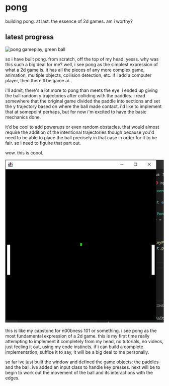 # pong
building pong. at last. the essence of 2d games. am i worthy?

## latest progress

![pong gameplay, green ball](demos/demo2.gif)

so i have built pong. from scratch, off the top of my head. yesss. why was this such a big deal for me? well,
i see pong as the simplest expression of what a 2d game is. it has all the pieces of any more complex game, 
animation, multiple objects, collision detection, etc. if i add a computer player, then there'll be game ai.

i'll admit, there's a lot more to pong than meets the eye. i ended up giving the ball random y trajectories 
after colliding with the paddles. i read somewhere that the original game divided the paddle into sections 
and set the y trajectory based on where the ball made contact. i'd like to implement that at somepoint 
perhaps, but for now i'm excited to have the basic mechanics done. 

it'd be cool to add powerups or even random obstacles. that would almost require the addition of the 
intentional trajectories though because you'd need to be able to place the ball precisely in that case in 
order for it to be fair. so i need to figuire that part out.

wow. this is coool.

![static image of pong gamefield](demos/demo1.png)

this is like my capstone for n00bness 101 or something. i see pong as the most fundamental expression of a 2d game. this is my first time really attempting to implement it 
completely from my head, no tutorials, no videos, just feeling it out, using my code instincts. if i can build a complete implementation, suffice it to say, it will be a 
big deal to me personally. 

so far ive just built the window and defined the game objects: the paddles and the ball. ive added an input class to handle key presses. next will be to begin to work out 
the movement of the ball and its interactions with the edges.
